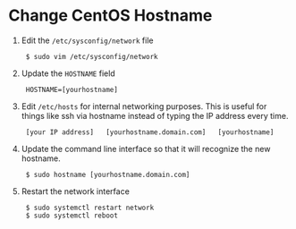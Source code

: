 # Change CentOS Hostname

1. Edit the `/etc/sysconfig/network` file

        $ sudo vim /etc/sysconfig/network

2. Update the `HOSTNAME` field

        HOSTNAME=[yourhostname]

3. Edit `/etc/hosts` for internal networking purposes. This is useful for things like ssh via hostname instead of typing the IP address every time.

        [your IP address]   [yourhostname.domain.com]   [yourhostname]


4. Update the command line interface so that it will recognize the new hostname.

        $ sudo hostname [yourhostname.domain.com]

5. Restart the network interface

        $ sudo systemctl restart network
        $ sudo systemctl reboot
